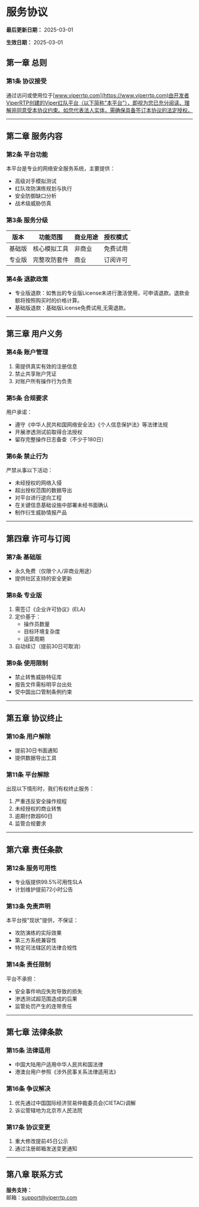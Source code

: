 # 服务协议

**最后更新日期：** 2025-03-01

**生效日期：** 2025-03-01

## 第一章 总则

### 第1条 协议接受

通过访问或使用位于[www.viperrtp.com](https://www.viperrtp.com)由开发者ViperRTP创建的Viper红队平台（以下简称"本平台"），即视为您已充分阅读、理解并同意受本协议约束。如您代表法人实体，需确保具备签订本协议的法定授权。

---

## 第二章 服务内容

### 第2条 平台功能

本平台是专业的网络安全服务系统，主要提供：

- 高级对手模拟测试
- 红队攻防演练规划与执行
- 安全防御缺口分析
- 战术级威胁仿真

### 第3条 服务分级

| 版本  | 功能范围   | 商业用途 | 授权模式 |
|-----|--------|------|------|
| 基础版 | 核心模拟工具 | 非商业  | 免费试用 |
| 专业版 | 完整攻防套件 | 商业   | 订阅许可 |

### 第4条 退款政策

- 专业版退款：如售出的专业版License未进行激活使用，可申请退款。退款金额将按照购买时的价格计算。
- 基础版退款：基础版License免费试用,无需退款。

---

## 第三章 用户义务

### 第4条 账户管理

1. 需提供真实有效的注册信息
2. 禁止共享账户凭证
3. 对账户所有操作行为负责

### 第5条 合规要求

用户承诺：

- 遵守《中华人民共和国网络安全法》《个人信息保护法》等法律法规
- 开展渗透测试前取得合法授权
- 留存完整操作日志备查（不少于180日）

### 第6条 禁止行为

严禁从事以下活动：

- 未经授权的网络入侵
- 超出授权范围的数据导出
- 对平台进行逆向工程
- 在关键信息基础设施中部署未经书面确认
- 制作衍生威胁情报产品

---

## 第四章 许可与订阅

### 第7条 基础版

- 永久免费（仅限个人/非商业用途）
- 提供社区支持的安全更新

### 第8条 专业版

1. 需签订《企业许可协议》(ELA)
2. 定价基于：
    - 操作员数量
    - 目标环境复杂度
    - 运营周期
3. 自动续订（提前30日可取消）

### 第9条 使用限制

- 禁止转售威胁特征库
- 报告文件需标明平台出处
- 受中国出口管制条例约束

---

## 第五章 协议终止

### 第10条 用户解除

- 提前30日书面通知
- 提供数据导出工具

### 第11条 平台解除

出现以下情形时，我们有权终止服务：

1. 严重违反安全操作规程
2. 未经授权的商业转售
3. 逾期付款超60日
4. 监管合规要求

---

## 第六章 责任条款

### 第12条 服务可用性

- 专业版提供99.5%可用性SLA
- 计划维护提前72小时公告

### 第13条 免责声明

本平台按"现状"提供，不保证：

- 攻防演练的实际效果
- 第三方系统兼容性
- 特定司法辖区的法律合规性

### 第14条 责任限制

平台不承担：

- 安全事件响应失败导致的损失
- 渗透测试超范围造成的后果
- 监管处罚产生的连带责任

---

## 第七章 法律条款

### 第15条 法律适用

- 中国大陆用户适用中华人民共和国法律
- 港澳台用户参照《涉外民事关系法律适用法》

### 第16条 争议解决

1. 优先通过中国国际经济贸易仲裁委员会(CIETAC)调解
2. 诉讼管辖地为北京市人民法院

### 第17条 协议变更

1. 重大修改提前45日公示
2. 通过注册邮箱发送变更通知

---

## 第八章 联系方式

**服务支持：**  
邮箱：[support@viperrtp.com](mailto:support@viperrtp.com)